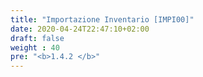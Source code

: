 ```yaml
---
title: "Importazione Inventario [IMPI00]"
date: 2020-04-24T22:47:10+02:00
draft: false
weight : 40
pre: "<b>1.4.2 </b>"
---
```




